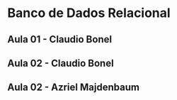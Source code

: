 # Banco de Dados Relacional

## Aula 01 - Claudio Bonel

## Aula 02 - Claudio Bonel

## Aula 02 - Azriel Majdenbaum
